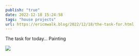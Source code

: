 ```yaml
---
publish: "true"
date: 2022-12-18 15:24:58
tags: "house projects"
url: https://ericmwalk.blog/2022/12/18/the-task-for.html
---
```


The task for today… Painting


![](https://ericmwalk.blog/uploads/2022/98b4a3e0a1.jpg)